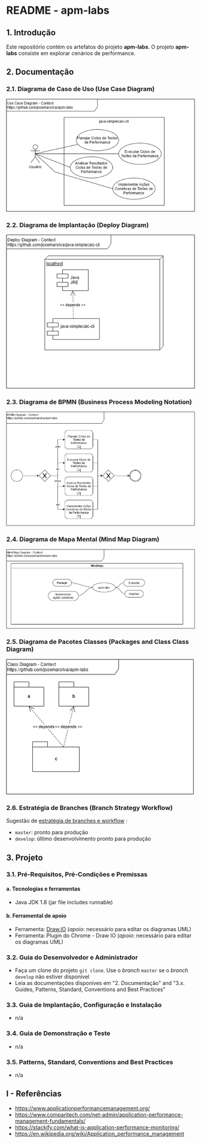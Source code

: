 # README - apm-labs

## 1. Introdução

Este repositório contém os artefatos do projeto **apm-labs**. O projeto **apm-labs** consiste em explorar cenários de performance.


## 2. Documentação

### 2.1. Diagrama de Caso de Uso (Use Case Diagram)

![UseCaseDiagram-Context.png](./doc/UseCaseDiagram-Context.png) 


### 2.2. Diagrama de Implantação (Deploy Diagram)

![DeployDiagram-Context.png](./doc/DeployDiagram-Context.png) 


### 2.3. Diagrama de BPMN (Business Process Modeling Notation)

![DeployDiagram-Context.png](./doc/BpmnDiagram-Context.png) 


### 2.4. Diagrama de Mapa Mental (Mind Map Diagram)

![ClassDiagram-Context.png](./doc/MindMapDiagram-Context.png) 


### 2.5. Diagrama de Pacotes Classes (Packages and Class Class Diagram)

![ClassDiagram-Context.png](./doc/ClassDiagram-Context.png) 


### 2.6. Estratégia de Branches (Branch Strategy Workflow)

Sugestão de [estratégia de branches e workflow](https://github.com/josemarsilva/eval-git#38-estrat%C3%A9gia-de-gerenciamento-de-branches) :
* `master`: pronto para produção
* `develop`: último desenvolvimento pronto para produção



## 3. Projeto

### 3.1. Pré-Requisitos, Pré-Condições e Premissas

#### a. Tecnologias e ferramentas

* Java JDK 1.8 (jar file includes runnable)


#### b. Ferramental de apoio

* Ferramenta: [Draw.IO](https://app.diagrams.net/) (_apoio_: necessário para editar os diagramas UML)
* Ferramenta: Plugin do Chrome - Draw IO (_apoio_: necessário para editar os diagramas UML)


### 3.2. Guia do Desenvolvedor e Administrador

* Faça um clone do projeto `git clone`. Use o _branch_ `master` se o _branch_ `develop` não estiver disponível
* Leia as documentações disponíves em "2. Documentação"  and "3.x. Guides, Patterns, Standard, Conventions and Best Practices"


### 3.3. Guia de Implantação, Configuração e Instalação

* n/a


### 3.4. Guia de Demonstração e Teste

* n/a


### 3.5. Patterns, Standard, Conventions and Best Practices

* n/a


## I - Referências

* https://www.applicationperformancemanagement.org/
* https://www.comparitech.com/net-admin/application-performance-management-fundamentals/
* https://stackify.com/what-is-application-performance-monitoring/
* https://en.wikipedia.org/wiki/Application_performance_management
